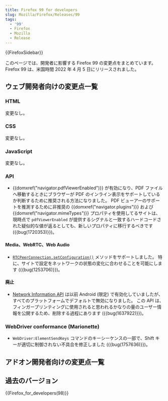 ```yaml
---
title: Firefox 99 for developers
slug: Mozilla/Firefox/Releases/99
tags:
  - '99'
  - Firefox
  - Mozilla
  - Release
---
```

{{FirefoxSidebar}}

このページでは、開発者に影響する Firefox 99 の変更点をまとめています。Firefox 99 は、米国時間 2022 年 4 月 5 日にリリースされました。

## ウェブ開発者向けの変更点一覧

### HTML

変更なし。

### CSS

変更なし。

### JavaScript

変更なし。

### API

- {{domxref("navigator.pdfViewerEnabled")}} が有効になり、PDF ファイルへ移動するときにブラウザーが PDF のインライン表示をサポートしているか判断するために推奨される方法になりました。
  PDF ビューアーのサポートを推測するために非推奨の {{domxref("navigator.plugins")}} および {{domxref("navigator.mimeTypes")}} プロパティを使用してるサイトは、現時点で `pdfViewerEnabled` が提供するシグナルと一致するハードコードされた疑似的な値が返るとしても、新しいプロパティに移行するべきです ({{bug(1720353)}})。

#### Media、WebRTC、Web Audio

- [`RTCPeerConnection.setConfiguration()`](/ja/docs/Web/API/RTCPeerConnection/setConfiguration) メソッドをサポートしました。
  特に、サイトで設定をネットワークの状態の変化に合わせることを可能にします ({{bug(1253706)}})。

#### 廃止

- [Network Information API](/ja/docs/Web/API/Network_Information_API) は以前 Android (限定) で有効化していましたが、すべてのプラットフォームでデフォルトで無効になりました。
  この API は、フィンガープリンティングに使用されると思われるかなりの量のユーザー情報を公開するため、削除する過程にあります
  ({{bug(1637922)}})。

### WebDriver conformance (Marionette)

- `WebDriver:ElementSendKeys` コマンドのキーシーケンスの一部で、Shift キーが適切に制御されない不具合を修正しました ({{bug(1757636)}})。

## アドオン開発者向けの変更点一覧

## 過去のバージョン

{{Firefox_for_developers(98)}}
